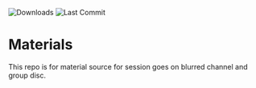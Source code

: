 ![Downloads](https://img.shields.io/github/downloads/blurredconsole/Materials/total?color=red&logo=blurred&logoColor=green&style=plastic) ![Last Commit](https://img.shields.io/github/last-commit/blurredconsole/Materials?style=plastic)

# Materials
This repo is for material source for session goes on blurred channel and group disc.
